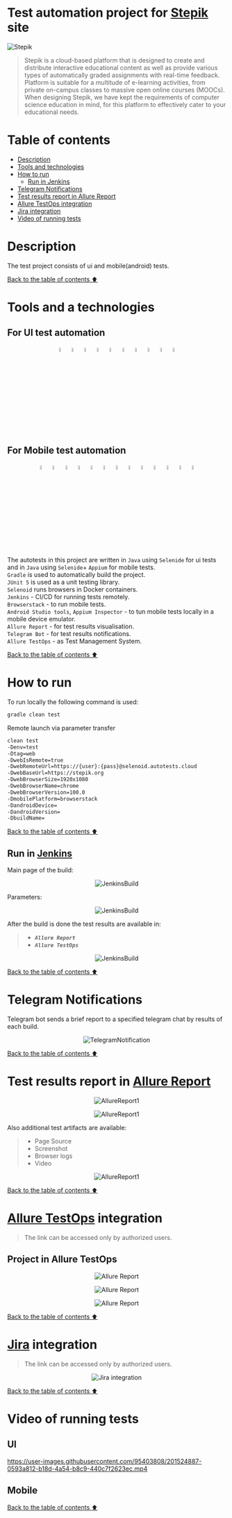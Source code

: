 # Test automation project for [Stepik](https://stepik.org/) site

<img src="src/test/resources/images/stepik.png" alt="Stepik">

> Stepik is a cloud-based platform that is designed to create and distribute interactive educational content as well as provide various types of automatically graded assignments with real-time feedback. Platform is suitable for a multitude of e-learning activities, from private on-campus classes to massive open online courses (MOOCs). When designing Stepik, we have kept the requirements of computer science education in mind, for this platform to effectively cater to your educational needs.

# <a name="TableOfContents">Table of contents</a>
+ [Description](#Description)
+ [Tools and technologies](#Technology)
+ [How to run](#HowToRun)
    + [Run in Jenkins](#RunInJenkins)
+ [Telegram Notifications](#TelegramNotifications)
+ [Test results report in Allure Report](#AllureReport)
+ [Allure TestOps integration](#AllureTestOps)
+ [Jira integration](#Jira)
+ [Video of running tests](#Video)


# <a name="Description">Description</a>
The test project consists of ui and mobile(android) tests.

[Back to the table of contents ⬆](#TableOfContents)

# <a name="Technology">Tools and a technologies</a>
## For UI test automation
<p  align="center">
  <img src="src/test/resources/images/logo/Intelij_IDEA.svg" width="5%" alt="Intelij IDEA"/>
  <img src="src/test/resources/images/logo/Java.svg" width="5%" alt="Java"/>
  <img src="src/test/resources/images/logo/Selenide.svg" width="5%" alt="Selenide"/>
  <img src="src/test/resources/images/logo/Selenoid.svg" width="5%" alt="Selenoid"/>
  <img src="src/test/resources/images/logo/Allure_Report.svg" width="5%" alt="Allure"/>
  <img src="src/test/resources/images/logo/Allure_Test_Ops.svg" width="5%" alt="Allure Test Ops"/>
  <img src="src/test/resources/images/logo/Gradle.svg" width="5%"  alt="Gradle"/>
  <img src="src/test/resources/images/logo/JUnit5.svg" width="5%" alt="JUnit5"/>
  <img src="src/test/resources/images/logo/Jenkins.svg"width="5%" alt="Jenkins"/>
  <img src="src/test/resources/images/logo/Telegram.svg"width="5%" alt="Telegram"/>
</p>

## For Mobile test automation
<p  align="center">
  <img src="src/test/resources/images/logo/Intelij_IDEA.svg" width="5%" alt="Intelij IDEA"/>
  <img src="src/test/resources/images/logo/Java.svg" width="5%" alt="Java"/>
  <img src="src/test/resources/images/logo/Selenide.svg" width="5%" alt="Selenide"/>
  <img src="src/test/resources/images/logo/androidstudio.svg" width="5%" alt="Android Studio"/>
  <img src="src/test/resources/images/logo/appium.svg" width="5%" alt="Appium"/>
  <img src="src/test/resources/images/logo/appium_inspector.png" width="5%" alt="Appium Inspector"/>
  <img src="src/test/resources/images/logo/browserstack.svg" width="5%"  alt="Browserstack"/>
  <img src="src/test/resources/images/logo/Allure_Report.svg" width="5%" alt="Allure"/>
  <img src="src/test/resources/images/logo/Allure_Test_Ops.svg" width="5%" alt="Allure Test Ops"/>
  <img src="src/test/resources/images/logo/Gradle.svg" width="5%"  alt="Gradle"/>
  <img src="src/test/resources/images/logo/JUnit5.svg" width="5%" alt="JUnit5"/>
  <img src="src/test/resources/images/logo/Jenkins.svg"width="5%" alt="Jenkins"/>
  <img src="src/test/resources/images/logo/Telegram.svg"width="5%" alt="Telegram"/>
</p>

The autotests in this project are written in `Java` using `Selenide` for ui tests and in `Java` using `Selenide`+ `Appium` for mobile tests.\
`Gradle` is used to automatically build the project.\
`JUnit 5` is used as a unit testing library.\
`Selenoid` runs browsers in Docker containers.\
`Jenkins` - CI/CD for running tests remotely.\
`Browserstack` - to run mobile tests.\
`Android Studio tools`, `Appium Inspector` - to tun mobile tests locally in a mobile device emulator.\
`Allure Report` - for test results visualisation.\
`Telegram Bot` - for test results notifications.\
`Allure TestOps` - as Test Management System.

[Back to the table of contents ⬆](#TableOfContents)

# <a name="HowToRun">How to run</a>

To run locally the following command is used:
```bash
gradle clean test
```
Remote launch via parameter transfer
```bash
clean test
-Denv=test
-Dtag=web
-DwebIsRemote=true
-DwebRemoteUrl=https://{user}:{pass}@selenoid.autotests.cloud
-DwebBaseUrl=https://stepik.org
-DwebBrowserSize=1920x1080
-DwebBrowserName=chrome
-DwebBrowserVersion=100.0
-DmobilePlatform=browserstack
-DandroidDevice=
-DandroidVersion=
-DbuildName=
```

[Back to the table of contents ⬆](#TableOfContents)

## <a name="RunInJenkins">Run in [Jenkins](https://jenkins.autotests.cloud/job/C20-miserylab-java_final/)</a>
Main page of the build:

<p  align="center">
  <img src="src/test/resources/images/jenkins1.png" alt="JenkinsBuild"/>
</p>

Parameters:

<p  align="center">
  <img src="src/test/resources/images/jenkins4.png" alt="JenkinsBuild"/>
</p>

After the build is done the test results are available in:
>- <code><strong>*Allure Report*</strong></code>
>- <code><strong>*Allure TestOps*</strong></code>

<p  align="center">
  <img src="src/test/resources/images/jenkins3.png" alt="JenkinsBuild"/>
</p>


[Back to the table of contents ⬆](#TableOfContents)


# <a name="TelegramNotifications">Telegram Notifications</a>
Telegram bot sends a brief report to a specified telegram chat by results of each build.
<p  align="center">
<img src="src/test/resources/images/telegram.png" alt="TelegramNotification" >
</p>


[Back to the table of contents ⬆](#TableOfContents)

# <a name="AllureReport">Test results report in [Allure Report](https://jenkins.autotests.cloud/job/C20-miserylab-java_final/14/allure/)</a>

<p align="center">
  <img src="src/test/resources/images/allure1.png" alt="AllureReport1">
</p>

<p align="center">
  <img src="src/test/resources/images/allure2.png" alt="AllureReport1">
</p>

Also additional test artifacts are available:
>- Page Source
>- Screenshot
>- Browser logs
>- Video

<p align="center">
  <img src="src/test/resources/images/allure3.png" alt="AllureReport1">
</p>

[Back to the table of contents ⬆](#TableOfContents)

# <a name="AllureTestOps">[Allure TestOps](https://allure.autotests.cloud/project/3665/dashboards) integration</a>
> The link can be accessed only by authorized users.

## <a name="AllureTestOpsProject">Project in Allure TestOps</a>

<p align="center">
  <img src="src/test/resources/images/testops1.png" alt="Allure Report"/>
</p>

<p align="center">
  <img src="src/test/resources/images/testops2.png" alt="Allure Report"/>
</p>

<p align="center">
  <img src="src/test/resources/images/testops3.png" alt="Allure Report"/>
</p>


[Back to the table of contents ⬆](#TableOfContents)

# <a name="Jira">[Jira](https://jira.autotests.cloud/browse/HOMEWORK-882) integration</a>
> The link can be accessed only by authorized users.

<p align="center">
  <img src="src/test/resources/images/jira.png" alt="Jira integration"/>
</p>

[Back to the table of contents ⬆](#TableOfContents)


# <a name="Video">Video of running tests</a>

## UI

https://user-images.githubusercontent.com/95403808/201524887-0593a812-b18d-4a54-b8c9-440c7f2623ec.mp4

## Mobile

[Back to the table of contents ⬆](#TableOfContents)



